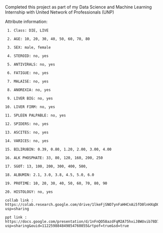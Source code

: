 Completed this project as part of my Data Science and Machine Learning Internship with United Network of Professionals (UNP)

Attribute information: 
     
     1. Class: DIE, LIVE
     
     2. AGE: 10, 20, 30, 40, 50, 60, 70, 80
     
     3. SEX: male, female
     
     4. STEROID: no, yes
     
     5. ANTIVIRALS: no, yes
     
     6. FATIGUE: no, yes
     
     7. MALAISE: no, yes
     
     8. ANOREXIA: no, yes
     
     9. LIVER BIG: no, yes
    
    10. LIVER FIRM: no, yes
    
    11. SPLEEN PALPABLE: no, yes
    
    12. SPIDERS: no, yes
    
    13. ASCITES: no, yes
    
    14. VARICES: no, yes
    
    15. BILIRUBIN: 0.39, 0.80, 1.20, 2.00, 3.00, 4.00
    
    16. ALK PHOSPHATE: 33, 80, 120, 160, 200, 250
    
    17. SGOT: 13, 100, 200, 300, 400, 500, 
    
    18. ALBUMIN: 2.1, 3.0, 3.8, 4.5, 5.0, 6.0
    
    19. PROTIME: 10, 20, 30, 40, 50, 60, 70, 80, 90
    
    20. HISTOLOGY: no, yes

    collab link : https://colab.research.google.com/drive/1lkeFjSNO7ynFaHHCnAi5fO0lnHXqD0sy?usp=sharing

    ppt link : https://docs.google.com/presentation/d/1nFnQO58azdFqM2A75hxiJ8WUvib78D7H/edit?usp=sharing&ouid=112259884849854760855&rtpof=true&sd=true
